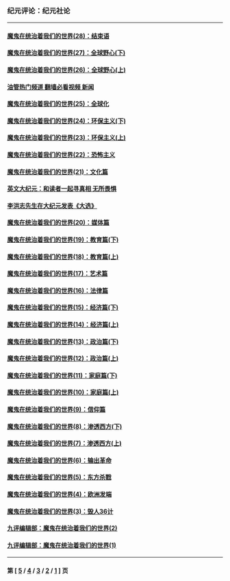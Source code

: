 ### 纪元评论：纪元社论
---
#### [魔鬼在统治着我们的世界(28)：结束语](../../pages/nsc422/n10936246.md?06010330) 
#### [魔鬼在统治着我们的世界(27)：全球野心(下)](../../pages/nsc422/n10928319.md?06010330) 
#### [魔鬼在统治着我们的世界(26)：全球野心(上)](../../pages/nsc422/n10900318.md?06010330) 
#### [油管热门频道 翻墙必看视频 新闻](ok?06010330)
#### [魔鬼在统治着我们的世界(25)：全球化](../../pages/nsc422/n10788205.md?06010330) 
#### [魔鬼在统治着我们的世界(24)：环保主义(下)](../../pages/nsc422/n10695307.md?06010330) 
#### [魔鬼在统治着我们的世界(23)：环保主义(上)](../../pages/nsc422/n10688613.md?06010330) 
#### [魔鬼在统治着我们的世界(22)：恐怖主义](../../pages/nsc422/n10614727.md?06010330) 
#### [魔鬼在统治着我们的世界(21)：文化篇](../../pages/nsc422/n10597706.md?06010330) 
#### [英文大纪元：和读者一起寻真相 无所畏惧](../../pages/nsc422/n12542027.md?06010330) 
#### [李洪志先生在大纪元发表《大选》](../../pages/nsc422/n12534746.md?06010330) 
#### [魔鬼在统治着我们的世界(20)：媒体篇](../../pages/nsc422/n10586579.md?06010330) 
#### [魔鬼在统治着我们的世界(19)：教育篇(下)](../../pages/nsc422/n10564808.md?06010330) 
#### [魔鬼在统治着我们的世界(18)：教育篇(上)](../../pages/nsc422/n10526970.md?06010330) 
#### [魔鬼在统治着我们的世界(17)：艺术篇](../../pages/nsc422/n10499093.md?06010330) 
#### [魔鬼在统治着我们的世界(16)：法律篇](../../pages/nsc422/n10485969.md?06010330) 
#### [魔鬼在统治着我们的世界(15)：经济篇(下)](../../pages/nsc422/n10469975.md?06010330) 
#### [魔鬼在统治着我们的世界(14)：经济篇(上)](../../pages/nsc422/n10457370.md?06010330) 
#### [魔鬼在统治着我们的世界(13)：政治篇(下)](../../pages/nsc422/n10448270.md?06010330) 
#### [魔鬼在统治着我们的世界(12)：政治篇(上)](../../pages/nsc422/n10444576.md?06010330) 
#### [魔鬼在统治着我们的世界(11)：家庭篇(下)](../../pages/nsc422/n10440961.md?06010330) 
#### [魔鬼在统治着我们的世界(10)：家庭篇(上)](../../pages/nsc422/n10435448.md?06010330) 
#### [魔鬼在统治着我们的世界(9)：信仰篇](../../pages/nsc422/n10432159.md?06010330) 
#### [魔鬼在统治着我们的世界(8)：渗透西方(下)](../../pages/nsc422/n10429603.md?06010330) 
#### [魔鬼在统治着我们的世界(7)：渗透西方(上)](../../pages/nsc422/n10426013.md?06010330) 
#### [魔鬼在统治着我们的世界(6)：输出革命](../../pages/nsc422/n10421536.md?06010330) 
#### [魔鬼在统治着我们的世界(5)：东方杀戮](../../pages/nsc422/n10417707.md?06010330) 
#### [魔鬼在统治着我们的世界(4)：欧洲发端](../../pages/nsc422/n10414890.md?06010330) 
#### [魔鬼在统治着我们的世界(3)：毁人36计](../../pages/nsc422/n10411583.md?06010330) 
#### [九评编辑部：魔鬼在统治着我们的世界(2)](../../pages/nsc422/n10410036.md?06010330) 
#### [九评编辑部：魔鬼在统治着我们的世界(1)](../../pages/nsc422/n10406825.md?06010330) 

---
#### 第 [ [5](./5.md?06010330) / [4](./4.md?06010330) / [3](./3.md?06010330) / [2](./2.md?06010330) / [1](./1.md?06010330) ] 页
